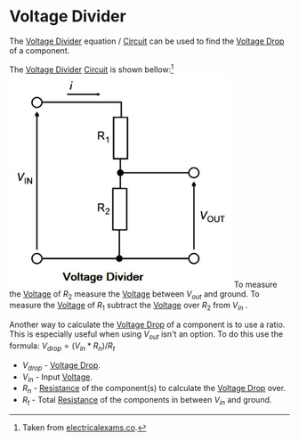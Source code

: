# Voltage Divider
The [Voltage Divider](Voltage%20Divider.md) equation / [Circuit](../Circuits/Circuit.md) can be used to find the [Voltage Drop](Voltage%20Drop.md) of a component.

The [Voltage Divider](Voltage%20Divider.md) [Circuit](../Circuits/Circuit.md) is shown bellow:[^1]
![](Voltage-Divider-Circuit.jpg)
To measure the [Voltage](Voltage.md) of $R_2$ measure the [Voltage](Voltage.md) between $V_{out}$ and ground.
To measure the [Voltage](Voltage.md) of $R_1$ subtract the [Voltage](Voltage.md) over $R_2$ from $V_{in}$ .

Another way to calculate the [Voltage Drop](Voltage%20Drop.md) of a component is to use a ratio. This is especially useful when using $V_{out}$ isn't an option. To do this use the formula:
$V_{drop} =  ({V_{in}} * R_n)/{R_t}$
- $V_{drop}$ - [Voltage Drop](Voltage%20Drop.md).
- $V_{in}$ - Input [Voltage](Voltage.md).
- $R_n$ - [Resistance](../Ohms%20law/Resistance.md) of the component(s) to calculate the [Voltage Drop](Voltage%20Drop.md) over.
- $R_t$ - Total [Resistance](../Ohms%20law/Resistance.md) of the components in between $V_{in}$ and ground.

[^1]: Taken from [electricalexams.co](https://www.electricalexams.co/voltage-divider/).
